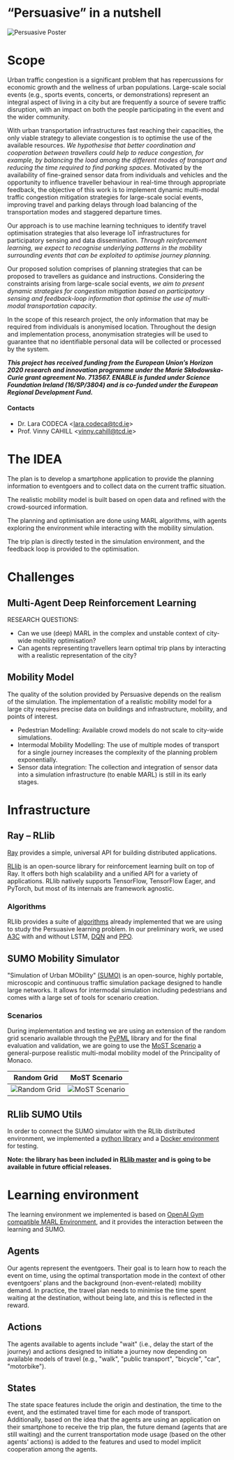 # “Persuasive” in a nutshell
![Persuasive Poster](imgs/2020-02-17Persuasive.jpg)

# Scope
Urban traffic congestion is a significant problem that has repercussions for economic growth and the wellness of urban populations. Large-scale social events (e.g., sports events, concerts, or demonstrations) represent an integral aspect of living in a city but are frequently a source of severe traffic disruption, with an impact on both the people participating in the event and the wider community.  

With urban transportation infrastructures fast reaching their capacities, the only viable strategy to alleviate congestion is to optimise the use of the available resources. *We hypothesise that better coordination and cooperation between travellers could help to reduce congestion, for example, by balancing the load among the different modes of transport and reducing the time required to find parking spaces*. Motivated by the availability of fine-grained sensor data from individuals and vehicles and the opportunity to influence traveller behaviour in real-time through appropriate feedback, the objective of this work is to implement dynamic multi-modal traffic congestion mitigation strategies for large-scale social events, improving travel and parking delays through load balancing of the transportation modes and staggered departure times.  

Our approach is to use machine learning techniques to identify travel optimisation strategies that also leverage IoT infrastructures for participatory sensing and data dissemination. *Through reinforcement learning, we expect to recognise underlying patterns in the mobility surrounding events that can be exploited to optimise journey planning.* 

Our proposed solution comprises of planning strategies that can be proposed to travellers as guidance and instructions. Considering the constraints arising from large-scale social events, *we aim to present dynamic strategies for congestion mitigation based on participatory sensing and feedback-loop information that optimise the use of multi-modal transportation capacity*.  

In the scope of this research project, the only information that may be required from individuals is anonymised location. Throughout the design and implementation process, anonymisation strategies will be used to guarantee that no identifiable personal data will be collected or processed by the system. 

**_This project has received funding from the European Union’s Horizon 2020 research and innovation programme under the Marie Skłodowska-Curie grant agreement No. 713567. ENABLE is funded under Science Foundation Ireland (16/SP/3804) and is co-funded under the European Regional Development Fund._**

#### Contacts
- Dr. Lara CODECA <[lara.codeca@tcd.ie](mailto:lara.codeca@tcd.ie)>
- Prof. Vinny CAHILL <[vinny.cahill@tcd.ie](mailto:vinny.cahill@tcd.ie)>

# The IDEA

The plan is to develop a smartphone application to provide the planning information to eventgoers and to collect data on the current traffic situation. 

The realistic mobility model is built based on open data and refined with the crowd-sourced information.  

The planning and optimisation are done using MARL algorithms, with agents exploring the environment while interacting with the mobility simulation. 

The trip plan is directly tested in the simulation environment, and the feedback loop is provided to the optimisation. 

# Challenges

## Multi-Agent Deep Reinforcement Learning 

RESEARCH QUESTIONS:  
* Can we use (deep) MARL in the complex and unstable context of city-wide mobility optimisation?  
* Can agents representing travellers learn optimal trip plans by interacting with a realistic representation of the city? 

## Mobility Model 

The quality of the solution provided by Persuasive depends on the realism of the simulation.
The implementation of a realistic mobility model for a large city requires precise data on buildings and infrastructure, mobility, and points of interest.   
* Pedestrian Modelling: Available crowd models do not scale to city-wide simulations.  
* Intermodal Mobility Modelling: The use of multiple modes of transport for a single journey increases the complexity of the planning problem exponentially.  
* Sensor data integration: The collection and integration of sensor data into a simulation infrastructure (to enable MARL) is still in its early stages. 

# Infrastructure 

## Ray – RLlib 

[Ray](https://docs.ray.io/en/master/ray-overview/index.html) provides a simple, universal API for building distributed applications. 

[RLlib](https://docs.ray.io/en/master/rllib.html) is an open-source library for reinforcement learning built on top of Ray. It offers both high scalability and a unified API for a variety of applications. RLlib natively supports TensorFlow, TensorFlow Eager, and PyTorch, but most of its internals are framework agnostic. 

### Algorithms 

RLlib provides a suite of [algorithms](https://docs.ray.io/en/master/rllib-algorithms.html) already implemented that we are using to study the Persuasive learning problem. 
In our preliminary work, we used [A3C](https://docs.ray.io/en/master/rllib-algorithms.html#a3c) with and without LSTM, [DQN](https://docs.ray.io/en/master/rllib-algorithms.html#dqn) and [PPO](https://docs.ray.io/en/master/rllib-algorithms.html#ppo). 

## SUMO Mobility Simulator  
"Simulation of Urban MObility" [(SUMO)](https://sumo.dlr.de/docs/index.html) is an open-source, highly portable, microscopic and continuous traffic simulation package designed to handle large networks. It allows for intermodal simulation including pedestrians and comes with a large set of tools for scenario creation. 

### Scenarios 

During implementation and testing we are using an extension of the random grid scenario available through the [PyPML](https://github.com/lcodeca/PyPML/tree/master/examples/random_grid) library and for the final evaluation and validation, we are going to use the [MoST Scenario](https://github.com/lcodeca/MoSTScenario) a general-purpose realistic multi-modal mobility model of the Principality of Monaco. 

Random Grid                          |  MoST Scenario
:-----------------------------------:|:----------------------------------------------------:
![Random Grid](imgs/RandomGrid.png)  |  ![MoST Scenario](imgs/MoSTScenario.png)

## RLlib SUMO Utils 
In order to connect the SUMO simulator with the RLlib distributed environment, we implemented a [python library](https://github.com/lcodeca/rllibsumoutils) and a [Docker environment](https://github.com/lcodeca/rllibsumodocker) for testing.  

**Note: the library has been included in [RLlib master](https://github.com/ray-project/ray/pull/11710) and is going to be available in future official releases.**

# Learning environment  
The learning environment we implemented is based on [OpenAI Gym compatible MARL Environment](https://github.com/ray-project/ray/blob/master/rllib/env/multi_agent_env.py), and it provides the interaction between the learning and SUMO. 

## Agents 
Our agents represent the eventgoers. Their goal is to learn how to reach the event on time, using the optimal transportation mode in the context of other eventgoers' plans and the background (non-event-related) mobility demand. In practice, the travel plan needs to minimise the time spent waiting at the destination, without being late, and this is reflected in the reward. 

## Actions  
The agents available to agents include "wait" (i.e., delay the start of the journey) and actions designed to initiate a journey now depending on available models of travel (e.g., "walk", "public transport", "bicycle", "car", "motorbike").  

## States 
The state space features include the origin and destination, the time to the event, and the estimated travel time for each mode of transport. Additionally, based on the idea that the agents are using an application on their smartphone to receive the trip plan, the future demand (agents that are still waiting) and the current transportation mode usage (based on the other agents' actions) is added to the features and used to model implicit cooperation among the agents. 
